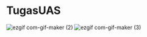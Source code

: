 # TugasUAS
![ezgif com-gif-maker (2)](https://user-images.githubusercontent.com/94965829/149660324-2f634bbc-881c-44bd-9f3c-af83b59a9820.gif)
![ezgif com-gif-maker (3)](https://user-images.githubusercontent.com/94965829/149660364-c16f80ea-222f-4952-ae4b-b18392a12af9.gif)
